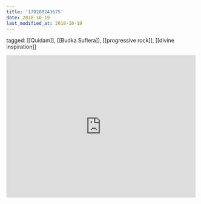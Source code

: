```yaml
---
title: '179208243675'
date: 2018-10-19
last_modified_at: 2018-10-19
---
```

tagged: [[Quidam]], [[Budka Suflera]], [[progressive rock]], [[divine inspiration]]
<iframe allow="accelerometer; autoplay; clipboard-write; encrypted-media; gyroscope; picture-in-picture" allowfullscreen="" frameborder="0" height="375" id="youtube_iframe" src="https://www.youtube.com/embed/8HxgMaqUfeY?feature=oembed&amp;enablejsapi=1&amp;origin=https://safe.txmblr.com&amp;wmode=opaque" width="500"></iframe>